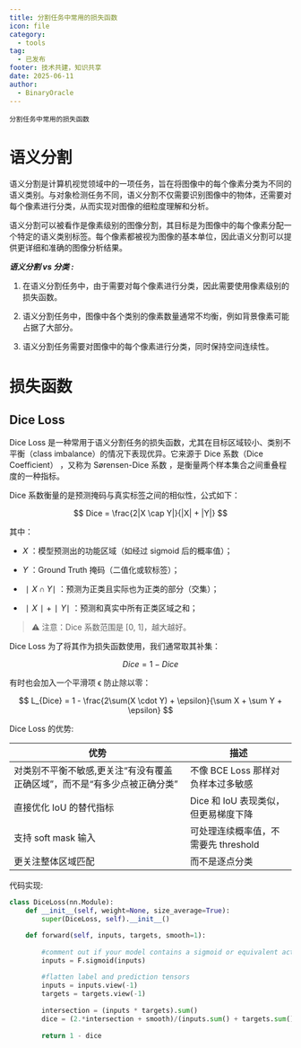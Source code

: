 ```yaml
---
title: 分割任务中常用的损失函数
icon: file
category:
  - tools
tag:
  - 已发布
footer: 技术共建，知识共享
date: 2025-06-11
author:
  - BinaryOracle
---
```


`分割任务中常用的损失函数` 

<!-- more -->

# 语义分割

语义分割是计算机视觉领域中的一项任务，旨在将图像中的每个像素分类为不同的语义类别。与对象检测任务不同，语义分割不仅需要识别图像中的物体，还需要对每个像素进行分类，从而实现对图像的细粒度理解和分析。

语义分割可以被看作是像素级别的图像分割，其目标是为图像中的每个像素分配一个特定的语义类别标签。每个像素都被视为图像的基本单位，因此语义分割可以提供更详细和准确的图像分析结果。

***语义分割 vs 分类 :***

1. 在语义分割任务中，由于需要对每个像素进行分类，因此需要使用像素级别的损失函数。

2. 语义分割任务中，图像中各个类别的像素数量通常不均衡，例如背景像素可能占据了大部分。

3. 语义分割任务需要对图像中的每个像素进行分类，同时保持空间连续性。

# 损失函数

## Dice Loss

Dice Loss 是一种常用于语义分割任务的损失函数，尤其在目标区域较小、类别不平衡（class imbalance）的情况下表现优异。它来源于 Dice 系数（Dice Coefficient） ，又称为 Sørensen-Dice 系数 ，是衡量两个样本集合之间重叠程度的一种指标。

Dice 系数衡量的是预测掩码与真实标签之间的相似性，公式如下：

$$
Dice = \frac{2|X \cap Y|}{|X| + |Y|}
$$
 
其中：

- $X$ ：模型预测出的功能区域（如经过 sigmoid 后的概率值）；

- $Y$ ：Ground Truth 掩码（二值化或软标签）；

- $∣X∩Y∣$ ：预测为正类且实际也为正类的部分（交集）；

- $∣X∣+∣Y∣$ ：预测和真实中所有正类区域之和；

> ⚠️ 注意：Dice 系数范围是 [0, 1]，越大越好。 


Dice Loss 为了将其作为损失函数使用，我们通常取其补集：

$$
Dice = 1−Dice
$$

有时也会加入一个平滑项 ϵ 防止除以零：

$$
L_{Dice} = 1 - \frac{2\sum(X \cdot Y) + \epsilon}{\sum X + \sum Y + \epsilon}
$$

Dice Loss 的优势:

| 优势 | 描述 |
| --- | --- |
| 对类别不平衡不敏感,更关注“有没有覆盖正确区域”，而不是“有多少点被正确分类” | 不像 BCE Loss 那样对负样本过多敏感 |
| 直接优化 IoU 的替代指标 | Dice 和 IoU 表现类似，但更易梯度下降 |
| 支持 soft mask 输入 | 可处理连续概率值，不需要先 threshold |
| 更关注整体区域匹配 | 而不是逐点分类 |



代码实现:

```python
class DiceLoss(nn.Module):
    def __init__(self, weight=None, size_average=True):
        super(DiceLoss, self).__init__()

    def forward(self, inputs, targets, smooth=1):
        
        #comment out if your model contains a sigmoid or equivalent activation layer
        inputs = F.sigmoid(inputs)       
        
        #flatten label and prediction tensors
        inputs = inputs.view(-1)
        targets = targets.view(-1)
        
        intersection = (inputs * targets).sum()                            
        dice = (2.*intersection + smooth)/(inputs.sum() + targets.sum() + smooth)  
        
        return 1 - dice
```
